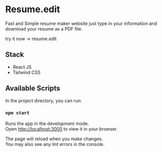# Resume.edit

Fast and Simple resume maker website just type in your information and download your resume as a PDF file.

try it now -> resume.edit

## Stack

- React JS
- Tailwind CSS

## Available Scripts

In the project directory, you can run:

### `npm start`

Runs the app in the development mode.\
Open [http://localhost:3000](http://localhost:3000) to view it in your browser.

The page will reload when you make changes.\
You may also see any lint errors in the console.

